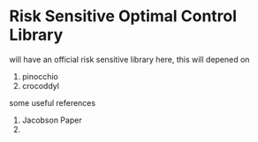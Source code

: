 
# Risk Sensitive Optimal Control Library
will have an official risk sensitive library here, this will depened on

1. pinocchio
2. crocoddyl


some useful references 

1. Jacobson Paper 
2. 